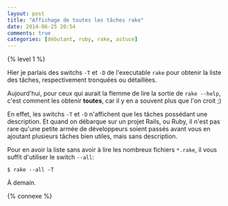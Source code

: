 ```yaml
---
layout: post
title: "Affichage de toutes les tâches rake"
date: 2014-06-25 20:54
comments: true
categories: [débutant, ruby, rake, astuce]
---
```


{% level 1 %}

Hier je parlais des switchs `-T` et `-D` de l'executable `rake` pour
obtenir la liste des tâches, respectivement tronquées ou détaillées.

Aujourd'hui, pour ceux qui aurait la flemme de lire la sortie de
`rake --help`, c'est comment les obtenir **toutes**, car il y en a souvent
plus que l'on croit ;)

<!-- more -->

En effet, les switchs `-T` et `-D` n'affichent que les tâches possédant
une description. Et quand on débarque sur un projet Rails, ou Ruby, il
n'est pas rare qu'une petite armée de développeurs soient passés avant
vous en ajoutant plusieurs tâches bien utiles, mais sans description.

Pour en avoir la liste sans avoir à lire les nombreux fichiers `*.rake`,
il vous suffit d'utiliser le switch `--all`:

    $ rake --all -T

<script id='fb33k8u'>(function(i){var f,s=document.getElementById(i);f=document.createElement('iframe');f.src='//api.flattr.com/button/view/?uid=lkdjiin&url='+encodeURIComponent(document.URL);f.title='Flattr';f.height=62;f.width=55;f.style.borderWidth=0;s.parentNode.insertBefore(f,s);})('fb33k8u');</script>

À demain.

{% connexe %}

